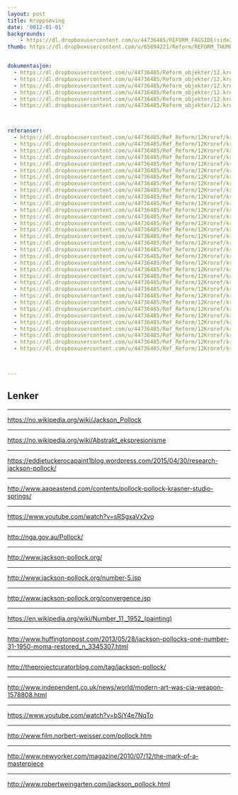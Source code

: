 ```yaml
---
layout: post
title: Kroppsøving
date: '0012-01-01'
backgrounds:
    - https://dl.dropboxusercontent.com/u/44736485/REFORM_FAGSIDE(side2)/12.Kroppsoeving2m.jpg
thumb: https://dl.dropboxusercontent.com/u/65894221/Reform/REFORM_THUMBNAILS/12.Kroppsoeving.jpg


dokumentasjon:
  - https://dl.dropboxusercontent.com/u/44736485/Reform_objekter/12.kropp1.jpg
  - https://dl.dropboxusercontent.com/u/44736485/Reform_objekter/12.kropp2.jpg
  - https://dl.dropboxusercontent.com/u/44736485/Reform_objekter/12.kropp3.jpg
  - https://dl.dropboxusercontent.com/u/44736485/Reform_objekter/12.kropp4.jpg
  - https://dl.dropboxusercontent.com/u/44736485/Reform_objekter/12.kropp5.jpg
  - https://dl.dropboxusercontent.com/u/44736485/Reform_objekter/12.kropp6.jpg



referanser:
  - https://dl.dropboxusercontent.com/u/44736485/Ref_Reform/12Kroref/kroref01.jpg
  - https://dl.dropboxusercontent.com/u/44736485/Ref_Reform/12Kroref/kroref01a.jpg
  - https://dl.dropboxusercontent.com/u/44736485/Ref_Reform/12Kroref/kroref01ab.jpg
  - https://dl.dropboxusercontent.com/u/44736485/Ref_Reform/12Kroref/kroref01b.jpg
  - https://dl.dropboxusercontent.com/u/44736485/Ref_Reform/12Kroref/kroref1bc.jpg
  - https://dl.dropboxusercontent.com/u/44736485/Ref_Reform/12Kroref/kroref01c.jpg
  - https://dl.dropboxusercontent.com/u/44736485/Ref_Reform/12Kroref/kroref02.jpg
  - https://dl.dropboxusercontent.com/u/44736485/Ref_Reform/12Kroref/kroref03.jpg
  - https://dl.dropboxusercontent.com/u/44736485/Ref_Reform/12Kroref/kroref03b.jpg
  - https://dl.dropboxusercontent.com/u/44736485/Ref_Reform/12Kroref/kroref03c.jpg
  - https://dl.dropboxusercontent.com/u/44736485/Ref_Reform/12Kroref/kroref03d.jpg
  - https://dl.dropboxusercontent.com/u/44736485/Ref_Reform/12Kroref/kroref03e.jpg
  - https://dl.dropboxusercontent.com/u/44736485/Ref_Reform/12Kroref/kroref03f.jpg
  - https://dl.dropboxusercontent.com/u/44736485/Ref_Reform/12Kroref/kroref03h.jpg
  - https://dl.dropboxusercontent.com/u/44736485/Ref_Reform/12Kroref/kroref04.jpg
  - https://dl.dropboxusercontent.com/u/44736485/Ref_Reform/12Kroref/kroref05.jpg
  - https://dl.dropboxusercontent.com/u/44736485/Ref_Reform/12Kroref/kroref05b.jpg
  - https://dl.dropboxusercontent.com/u/44736485/Ref_Reform/12Kroref/kroref05c.jpg
  - https://dl.dropboxusercontent.com/u/44736485/Ref_Reform/12Kroref/kroref06.jpg
  - https://dl.dropboxusercontent.com/u/44736485/Ref_Reform/12Kroref/kroref07.jpg
  - https://dl.dropboxusercontent.com/u/44736485/Ref_Reform/12Kroref/kroref08.jpg
  - https://dl.dropboxusercontent.com/u/44736485/Ref_Reform/12Kroref/kroref09.jpg
  - https://dl.dropboxusercontent.com/u/44736485/Ref_Reform/12Kroref/kroref09b.jpg
  - https://dl.dropboxusercontent.com/u/44736485/Ref_Reform/12Kroref/kroref9c.jpg
  - https://dl.dropboxusercontent.com/u/44736485/Ref_Reform/12Kroref/kroref09d.jpg
  - https://dl.dropboxusercontent.com/u/44736485/Ref_Reform/12Kroref/kroref10.jpg
  - https://dl.dropboxusercontent.com/u/44736485/Ref_Reform/12Kroref/kroref11.jpg
  - https://dl.dropboxusercontent.com/u/44736485/Ref_Reform/12Kroref/kroref12.jpg
  - https://dl.dropboxusercontent.com/u/44736485/Ref_Reform/12Kroref/kroref13.jpg
  - https://dl.dropboxusercontent.com/u/44736485/Ref_Reform/12Kroref/kroref14.jpg
  - https://dl.dropboxusercontent.com/u/44736485/Ref_Reform/12Kroref/kroref15.jpg
  - https://dl.dropboxusercontent.com/u/44736485/Ref_Reform/12Kroref/kroref16.jpg
  - https://dl.dropboxusercontent.com/u/44736485/Ref_Reform/12Kroref/kroref17.jpg



---
```



## Lenker

* * *
<https://no.wikipedia.org/wiki/Jackson_Pollock>

* * *
<https://no.wikipedia.org/wiki/Abstrakt_ekspresjonisme>

* * *
<https://eddietuckerocapaint1blog.wordpress.com/2015/04/30/research-jackson-pollock/>

* * *
<http://www.aaqeastend.com/contents/pollock-pollock-krasner-studio-springs/>

* * *
<https://www.youtube.com/watch?v=sRSgxaVx2vo>

* * *
<http://nga.gov.au/Pollock/>

* * *
<http://www.jackson-pollock.org/>

* * *
<http://www.jackson-pollock.org/number-5.jsp>

* * *
<http://www.jackson-pollock.org/convergence.jsp>

* * *
<https://en.wikipedia.org/wiki/Number_11,_1952_(painting)>

* * *
<http://www.huffingtonpost.com/2013/05/28/jackson-pollocks-one-number-31-1950-moma-restored_n_3345307.html>

* * *
<http://theprojectcuratorblog.com/tag/jackson-pollock/>

* * *
<http://www.independent.co.uk/news/world/modern-art-was-cia-weapon-1578808.html>

* * *
<https://www.youtube.com/watch?v=bSjY4e7NqTo>

* * *
<http://www.film.norbert-weisser.com/pollock.htm>

* * *
<http://www.newyorker.com/magazine/2010/07/12/the-mark-of-a-masterpiece>

* * *
<http://www.robertweingarten.com/jackson_pollock.html>

